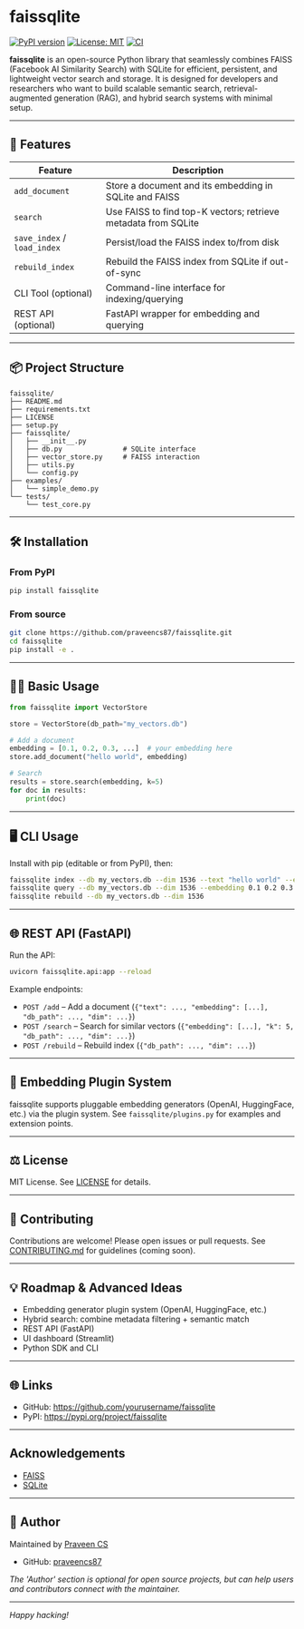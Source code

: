 # faissqlite

[![PyPI version](https://img.shields.io/pypi/v/faissqlite.svg)](https://pypi.org/project/faissqlite/) 
[![License: MIT](https://img.shields.io/badge/License-MIT-yellow.svg)](LICENSE)
[![CI](https://github.com/praveencs87/faissqlite/actions/workflows/python-package.yml/badge.svg)](https://github.com/praveencs87/faissqlite/actions)

**faissqlite** is an open-source Python library that seamlessly combines FAISS (Facebook AI Similarity Search) with SQLite for efficient, persistent, and lightweight vector search and storage. It is designed for developers and researchers who want to build scalable semantic search, retrieval-augmented generation (RAG), and hybrid search systems with minimal setup.

---

## 🚀 Features

| Feature                | Description                                                        |
|------------------------|--------------------------------------------------------------------|
| `add_document`         | Store a document and its embedding in SQLite and FAISS              |
| `search`               | Use FAISS to find top-K vectors; retrieve metadata from SQLite      |
| `save_index` / `load_index` | Persist/load the FAISS index to/from disk                     |
| `rebuild_index`        | Rebuild the FAISS index from SQLite if out-of-sync                  |
| CLI Tool (optional)    | Command-line interface for indexing/querying                        |
| REST API (optional)    | FastAPI wrapper for embedding and querying                          |

---

## 📦 Project Structure

```
faissqlite/
├── README.md
├── requirements.txt
├── LICENSE
├── setup.py
├── faissqlite/
│   ├── __init__.py
│   ├── db.py               # SQLite interface
│   ├── vector_store.py     # FAISS interaction
│   ├── utils.py
│   └── config.py
├── examples/
│   └── simple_demo.py
└── tests/
    └── test_core.py
```

---

## 🛠️ Installation

### From PyPI
```bash
pip install faissqlite
```

### From source
```bash
git clone https://github.com/praveencs87/faissqlite.git
cd faissqlite
pip install -e .
```

---

## 🧑‍💻 Basic Usage

```python
from faissqlite import VectorStore

store = VectorStore(db_path="my_vectors.db")

# Add a document
embedding = [0.1, 0.2, 0.3, ...]  # your embedding here
store.add_document("hello world", embedding)

# Search
results = store.search(embedding, k=5)
for doc in results:
    print(doc)
```

---

## 🖥️ CLI Usage

Install with pip (editable or from PyPI), then:

```bash
faissqlite index --db my_vectors.db --dim 1536 --text "hello world" --embedding 0.1 0.2 0.3 ...
faissqlite query --db my_vectors.db --dim 1536 --embedding 0.1 0.2 0.3 ... --k 5
faissqlite rebuild --db my_vectors.db --dim 1536
```

---

## 🌐 REST API (FastAPI)

Run the API:
```bash
uvicorn faissqlite.api:app --reload
```

Example endpoints:
- `POST /add` – Add a document (`{"text": ..., "embedding": [...], "db_path": ..., "dim": ...}`)
- `POST /search` – Search for similar vectors (`{"embedding": [...], "k": 5, "db_path": ..., "dim": ...}`)
- `POST /rebuild` – Rebuild index (`{"db_path": ..., "dim": ...}`)

---

## 🔌 Embedding Plugin System

faissqlite supports pluggable embedding generators (OpenAI, HuggingFace, etc.) via the plugin system. See `faissqlite/plugins.py` for examples and extension points.

---

## ⚖️ License

MIT License. See [LICENSE](LICENSE) for details.

---

## 🤝 Contributing

Contributions are welcome! Please open issues or pull requests. See [CONTRIBUTING.md](CONTRIBUTING.md) for guidelines (coming soon).

---

## 💡 Roadmap & Advanced Ideas
- Embedding generator plugin system (OpenAI, HuggingFace, etc.)
- Hybrid search: combine metadata filtering + semantic match
- REST API (FastAPI)
- UI dashboard (Streamlit)
- Python SDK and CLI

---

## 🌐 Links
- GitHub: https://github.com/yourusername/faissqlite
- PyPI: https://pypi.org/project/faissqlite

---

## Acknowledgements
- [FAISS](https://github.com/facebookresearch/faiss)
- [SQLite](https://www.sqlite.org/index.html)

---

## 👤 Author

Maintained by [Praveen CS](https://www.linkedin.com/in/praveen-cs/)
- GitHub: [praveencs87](https://github.com/praveencs87)

*The 'Author' section is optional for open source projects, but can help users and contributors connect with the maintainer.*

---

*Happy hacking!*
